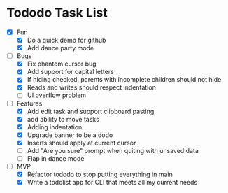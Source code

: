 <!---
Automatically generated by tododo.  Only edit if you like unexpected behavior.
-->
# Tododo Task List
- [X] Fun
  - [X] Do a quick demo for github
  - [X] Add dance party mode
- [ ] Bugs
  - [X] Fix phantom cursor bug
  - [X] Add support for capital letters
  - [X] If hiding checked, parents with incomplete children should not hide
  - [X] Reads and writes should respect indentation
  - [ ] UI overflow problem
- [ ] Features
  - [X] Add edit task and support clipboard pasting
  - [X] add ability to move tasks
  - [X] Adding indentation
  - [X] Upgrade banner to be a dodo
  - [X] Inserts should apply at current cursor
  - [ ] Add "Are you sure" prompt when quiting with unsaved data
  - [ ] Flap in dance mode
- [ ] MVP
  - [X] Refactor tododo to stop putting everything in main
  - [X] Write a todolist app for CLI that meets all my current needs
